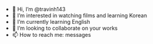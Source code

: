 - 👋 Hi, I’m @travinh143
- 👀 I’m interested in watching films and learning Korean
- 🌱 I’m currently learning English
- 💞️ I’m looking to collaborate on your works 
- 📫 How to reach me: messages

<!---
travinh143/travinh143 is a ✨ special ✨ repository because its `README.md` (this file) appears on your GitHub profile.
You can click the Preview link to take a look at your changes.
--->
